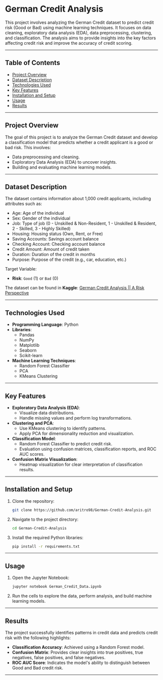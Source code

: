 # German Credit Analysis

This project involves analyzing the German Credit dataset to predict credit risk (Good or Bad) using machine learning techniques. It focuses on data cleaning, exploratory data analysis (EDA), data preprocessing, clustering, and classification. The analysis aims to provide insights into the key factors affecting credit risk and improve the accuracy of credit scoring.

---

## Table of Contents
- [Project Overview](#project-overview)
- [Dataset Description](#dataset-description)
- [Technologies Used](#technologies-used)
- [Key Features](#key-features)
- [Installation and Setup](#installation-and-setup)
- [Usage](#usage)
- [Results](#results)

---

## Project Overview
The goal of this project is to analyze the German Credit dataset and develop a classification model that predicts whether a credit applicant is a good or bad risk. This involves:
- Data preprocessing and cleaning.
- Exploratory Data Analysis (EDA) to uncover insights.
- Building and evaluating machine learning models.

---

## Dataset Description
The dataset contains information about 1,000 credit applicants, including attributes such as:
- Age: Age of the individual
- Sex: Gender of the individual
- Job: Type of job (0 - Unskilled & Non-Resident, 1 - Unskilled & Resident, 2 - Skilled, 3 - Highly Skilled)
- Housing: Housing status (Own, Rent, or Free)
- Saving Accounts: Savings account balance
- Checking Account: Checking account balance
- Credit Amount: Amount of credit taken
- Duration: Duration of the credit in months
- Purpose: Purpose of the credit (e.g., car, education, etc.)

Target Variable:  
- **Risk**: `Good` (1) or `Bad` (0)

The dataset can be found in **Kaggle**: [German Credit Analysis || A Risk Perspective](https://www.kaggle.com/code/janiobachmann/german-credit-analysis-a-risk-perspective)

---

## Technologies Used
- **Programming Language**: Python  
- **Libraries**:  
  - Pandas
  - NumPy
  - Matplotlib
  - Seaborn
  - Scikit-learn
- **Machine Learning Techniques**:  
  - Random Forest Classifier
  - PCA
  - KMeans Clustering

---

## Key Features
- **Exploratory Data Analysis (EDA)**: 
  - Visualize data distributions.
  - Handle missing values and perform log transformations.
- **Clustering and PCA**:
  - Use KMeans clustering to identify patterns.
  - Apply PCA for dimensionality reduction and visualization.
- **Classification Model**:
  - Random Forest Classifier to predict credit risk.
  - Evaluation using confusion matrices, classification reports, and ROC AUC scores.
- **Confusion Matrix Visualization**:
  - Heatmap visualization for clear interpretation of classification results.

---

## Installation and Setup
1. Clone the repository:
   ```bash
   git clone https://github.com/aritro98/German-Credit-Analysis.git
   ```
2. Navigate to the project directory:
   ```bash
   cd German-Credit-Analysis
   ```
3. Install the required Python libraries:
   ```bash
   pip install -r requirements.txt
   ```

---

## Usage
1. Open the Jupyter Notebook:
   ```bash
   jupyter notebook German_Credit_Data.ipynb
   ```
2. Run the cells to explore the data, perform analysis, and build machine learning models.

---

## Results
The project successfully identifies patterns in credit data and predicts credit risk with the following highlights:
- **Classification Accuracy**: Achieved using a Random Forest model.
- **Confusion Matrix**: Provides clear insights into true positives, true negatives, false positives, and false negatives.
- **ROC AUC Score**: Indicates the model's ability to distinguish between Good and Bad credit risk.

---
